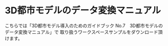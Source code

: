 # 3D都市モデルのデータ変換マニュアル

こちらでは「3D都市モデル導入のためのガイドブック No.7　3D都市モデルのデータ変換マニュアル」で
取り扱うワークスペースサンプルをダウンロード頂けます。
